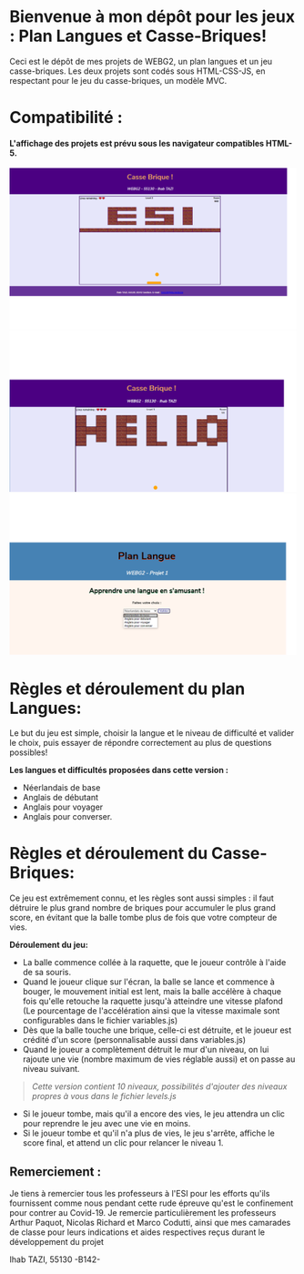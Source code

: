 # Bienvenue à mon dépôt pour les jeux : Plan Langues et Casse-Briques!
Ceci est le dépôt de mes projets de WEBG2, un plan langues et un jeu casse-briques. Les deux projets sont codés sous HTML-CSS-JS, en respectant pour le jeu du casse-briques, un modèle MVC.
# Compatibilité : 
#### L'affichage des projets est prévu sous les navigateur compatibles HTML-5.

![Exemple d'affichage sous Firefox](/Web/Screens/AffichageSousFirefox.png)
![Exemple d'affichage sous Chrome](/Web/Screens/AffichageSousChrome.png)
![Exemple d'affichage du plan langues sous Chrome](/Web/Screens/AffichagePlanLanguesSousChrome.png)

# Règles et déroulement du plan Langues: 
Le but du jeu est simple, choisir la langue et le niveau de difficulté et valider le choix, puis essayer de répondre correctement au plus de questions possibles!

**Les langues et difficultés proposées dans cette version :**
- Néerlandais de base
- Anglais de débutant
- Anglais pour voyager
- Anglais pour converser.


# Règles et déroulement du Casse-Briques: 
Ce jeu est extrêmement connu, et les règles sont aussi simples : il faut détruire le plus grand nombre de briques pour accumuler le plus grand score, en évitant que la balle tombe plus de fois que votre compteur de vies.

**Déroulement du jeu:**

 - La balle commence collée à la raquette, que le joueur contrôle à l'aide de sa souris.
 - Quand le joueur clique sur l'écran, la balle se lance et commence à bouger, le mouvement initial est lent, mais la balle accélère à chaque fois qu'elle retouche la raquette jusqu'à atteindre une vitesse plafond (Le pourcentage de l'accélération ainsi que la vitesse maximale sont configurables dans le fichier variables.js)
 - Dès que la balle touche une brique, celle-ci est détruite, et le joueur est crédité d'un score (personnalisable aussi dans variables.js)
 -  Quand le joueur a complètement détruit le mur d'un niveau, on lui rajoute une vie (nombre maximum de vies réglable aussi) et on passe au niveau suivant. 
 >*Cette version contient 10 niveaux, possibilités d'ajouter des niveaux propres à vous dans le fichier levels.js* 
 - Si le joueur tombe, mais qu'il a encore des vies, le jeu attendra un clic pour reprendre le jeu avec une vie en moins.
 - Si le joueur tombe et qu'il n'a plus de vies, le jeu s'arrête, affiche le score final, et attend un clic pour relancer le niveau 1.
	 
## Remerciement :
Je tiens à remercier tous les professeurs à l'ESI pour les efforts qu'ils fournissent comme nous pendant cette rude épreuve qu'est le confinement pour contrer au Covid-19. Je remercie particulièrement les professeurs Arthur Paquot, Nicolas Richard et Marco Codutti, ainsi que mes camarades de classe pour leurs indications et aides respectives reçus durant le développement du projet

Ihab TAZI, 55130 -B142-
